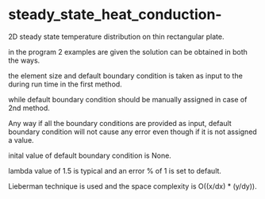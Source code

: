 # steady_state_heat_conduction-

2D steady state temperature distribution on thin rectangular plate.

in the program 2 examples are given the solution can be obtained in both the ways.

the element size and default boundary condition is taken as input to the during run time in the first method.

while default boundary condition should be manually assigned in case of 2nd method.

Any way if all the boundary conditions are provided as input, default boundary condition will not cause any error even though if it is not assigned a value.

inital value of default boundary condition is None.

lambda value of 1.5 is typical and an error % of 1 is set to default.

Lieberman technique is used and the space complexity is O((x/dx) * (y/dy)).
